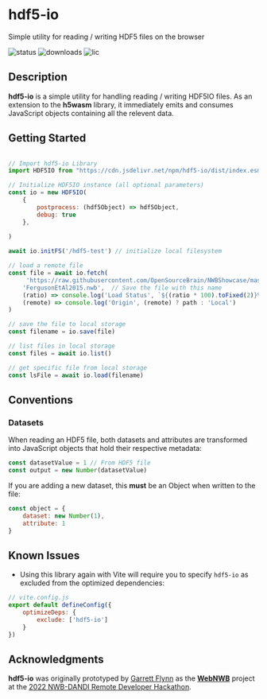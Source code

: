 # hdf5-io
Simple utility for reading / writing HDF5 files on the browser

![status](https://img.shields.io/npm/v/hdf5-io) 
![downloads](https://img.shields.io/npm/dt/hdf5-io)
![lic](https://img.shields.io/npm/l/hdf5-io)

## Description
**hdf5-io** is a simple utility for handling reading / writing HDF5IO files. As an extension to the **h5wasm** library, it immediately emits and consumes JavaScript objects containing all the relevent data.

## Getting Started

``` javascript 

// Import hdf5-io Library
import HDF5IO from "https://cdn.jsdelivr.net/npm/hdf5-io/dist/index.esm.js";

// Initialize HDF5IO instance (all optional parameters)
const io = new HDF5IO(
    {
        postprocess: (hdf5Object) => hdf5Object,
        debug: true
    },
    
)

await io.initFS('/hdf5-test') // initialize local filesystem

// load a remote file
const file = await io.fetch(
     'https://raw.githubusercontent.com/OpenSourceBrain/NWBShowcase/master/FergusonEtAl2015/FergusonEtAl2015.nwb', // URL to get file from
    'FergusonEtAl2015.nwb',  // Save the file with this name
    (ratio) => console.log('Load Status', `${(ratio * 100).toFixed(2)}%`),
    (remote) => console.log('Origin', (remote) ? path : 'Local')
)

// save the file to local storage
const filename = io.save(file)

// list files in local storage
const files = await io.list()

// get specific file from local storage
const lsFile = await io.load(filename)

```

## Conventions
### Datasets
When reading an HDF5 file, both datasets and attributes are transformed into JavaScript objects that hold their respective metadata:
```javascript
const datasetValue = 1 // From HDF5 file
const output = new Number(datasetValue)
```

If you are adding a new dataset, this **must** be an Object when written to the file:
```javascript
const object = {
    dataset: new Number(1),
    attribute: 1
}
```

## Known Issues
- Using this library again with Vite will require you to specify `hdf5-io` as excluded from the optimized dependencies: 
```javascript
// vite.config.js
export default defineConfig({
    optimizeDeps: {
        exclude: ['hdf5-io']
    }
})
```

## Acknowledgments
**hdf5-io** was originally prototyped by [Garrett Flynn](https;//github.com/garrettmflynn) as the [**WebNWB**](https;//github.com/brainsatplay/WebNWB) project at the [2022 NWB-DANDI Remote Developer Hackathon](https://neurodatawithoutborders.github.io/nwb_hackathons/HCK12_2022_Remote/).
